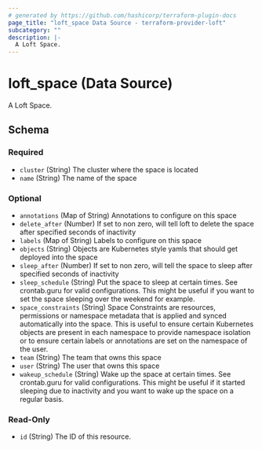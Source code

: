 ```yaml
---
# generated by https://github.com/hashicorp/terraform-plugin-docs
page_title: "loft_space Data Source - terraform-provider-loft"
subcategory: ""
description: |-
  A Loft Space.
---
```


# loft_space (Data Source)

A Loft Space.



<!-- schema generated by tfplugindocs -->
## Schema

### Required

- `cluster` (String) The cluster where the space is located
- `name` (String) The name of the space

### Optional

- `annotations` (Map of String) Annotations to configure on this space
- `delete_after` (Number) If set to non zero, will tell loft to delete the space after specified seconds of inactivity
- `labels` (Map of String) Labels to configure on this space
- `objects` (String) Objects are Kubernetes style yamls that should get deployed into the space
- `sleep_after` (Number) If set to non zero, will tell the space to sleep after specified seconds of inactivity
- `sleep_schedule` (String) Put the space to sleep at certain times. See crontab.guru for valid configurations. This might be useful if you want to set the space sleeping over the weekend for example.
- `space_constraints` (String) Space Constraints are resources, permissions or namespace metadata that is applied and synced automatically into the space. This is useful to ensure certain Kubernetes objects are present in each namespace to provide namespace isolation or to ensure certain labels or annotations are set on the namespace of the user.
- `team` (String) The team that owns this space
- `user` (String) The user that owns this space
- `wakeup_schedule` (String) Wake up the space at certain times. See crontab.guru for valid configurations. This might be useful if it started sleeping due to inactivity and you want to wake up the space on a regular basis.

### Read-Only

- `id` (String) The ID of this resource.


